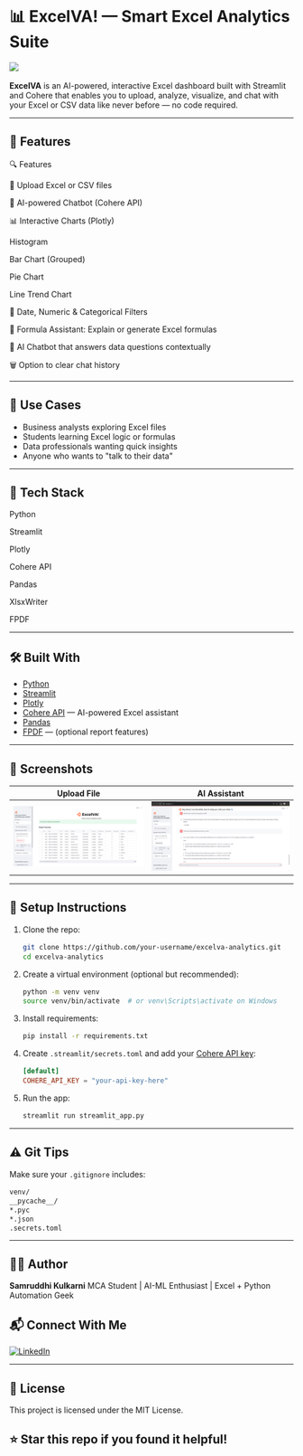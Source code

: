 # 📊 ExcelVA! — Smart Excel Analytics Suite

<img src="https://cdn-icons-png.flaticon.com/512/888/888879.png" width="60"/>

**ExcelVA** is an AI-powered, interactive Excel dashboard built with Streamlit and Cohere that enables you to upload, analyze, visualize, and chat with your Excel or CSV data like never before — no code required.

---

## 🚀 Features

🔍 Features

📁 Upload Excel or CSV files

🧠 AI-powered Chatbot (Cohere API)

📊 Interactive Charts (Plotly)

Histogram

Bar Chart (Grouped)

Pie Chart

Line Trend Chart

📅 Date, Numeric & Categorical Filters

💬 Formula Assistant: Explain or generate Excel formulas

🤖 AI Chatbot that answers data questions contextually

🗑️ Option to clear chat history

---


## 🎯 Use Cases

* Business analysts exploring Excel files
* Students learning Excel logic or formulas
* Data professionals wanting quick insights
* Anyone who wants to "talk to their data"

---

## 🧦 Tech Stack

Python

Streamlit

Plotly

Cohere API

Pandas

XlsxWriter

FPDF

---

## 🛠️ Built With

* [Python](https://www.python.org/)
* [Streamlit](https://streamlit.io/)
* [Plotly](https://plotly.com/python/)
* [Cohere API](https://cohere.com/) — AI-powered Excel assistant
* [Pandas](https://pandas.pydata.org/)
* [FPDF](https://pyfpdf.readthedocs.io/) — (optional report features)

---

## 📸 Screenshots

| Upload File                             | AI Assistant                        |
| --------------------------------------- | ----------------------------------- |
| ![upload](assets/home.png) | ![chat](assets/AI.png) |

---

## 🔐 Setup Instructions

1. Clone the repo:

   ```bash
   git clone https://github.com/your-username/excelva-analytics.git
   cd excelva-analytics
   ```

2. Create a virtual environment (optional but recommended):

   ```bash
   python -m venv venv
   source venv/bin/activate  # or venv\Scripts\activate on Windows
   ```

3. Install requirements:

   ```bash
   pip install -r requirements.txt
   ```

4. Create `.streamlit/secrets.toml` and add your [Cohere API key](https://dashboard.cohere.com/api-keys):

   ```toml
   [default]
   COHERE_API_KEY = "your-api-key-here"
   ```

5. Run the app:

   ```bash
   streamlit run streamlit_app.py
   ```

---

## ⚠️ Git Tips

Make sure your `.gitignore` includes:

```
venv/
__pycache__/
*.pyc
*.json
.secrets.toml
```

---

## 🙋‍♀️ Author

**Samruddhi Kulkarni**
MCA Student | AI-ML Enthusiast | Excel + Python Automation Geek  
## 📬 Connect With Me

[![LinkedIn](https://img.shields.io/badge/LinkedIn-blue?style=for-the-badge&logo=linkedin)](https://www.linkedin.com/in/samruddhi-kulkarni-010315227/)

---

## 📝 License

This project is licensed under the MIT License.    
## ⭐ Star this repo if you found it helpful!
